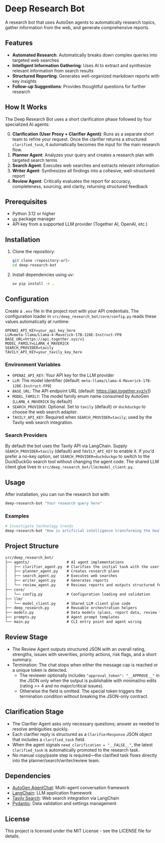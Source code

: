 # Deep Research Bot

A research bot that uses AutoGen agents to automatically research topics, gather information from the web, and generate comprehensive reports.

## Features

- **Automated Research**: Automatically breaks down complex queries into targeted web searches
- **Intelligent Information Gathering**: Uses AI to extract and synthesize relevant information from search results
- **Structured Reporting**: Generates well-organized markdown reports with key insights
- **Follow-up Suggestions**: Provides thoughtful questions for further research

## How It Works

The Deep Research Bot uses a short clarification phase followed by four specialized AI agents:

0. **Clarification (User Proxy + Clarifier Agent)**: Runs as a separate short team to refine your request. Once the clarifier returns a structured `clarified_task`, it automatically becomes the input for the main research flow.
1. **Planner Agent**: Analyzes your query and creates a research plan with targeted search terms
2. **Search Agent**: Executes web searches and extracts relevant information
3. **Writer Agent**: Synthesizes all findings into a cohesive, well-structured report
4. **Review Agent**: Critically evaluates the report for accuracy, completeness, sourcing, and clarity, returning structured feedback

## Prerequisites

- Python 3.12 or higher
- [uv](https://github.com/astral-sh/uv) package manager
- API key from a supported LLM provider (Together AI, OpenAI, etc.)

## Installation

1. Clone the repository:

   ```bash
   git clone <repository-url>
   cd deep-research-bot
   ```

2. Install dependencies using uv:

   ```bash
   uv pip install -e .
   ```

## Configuration

Create a `.env` file in the project root with your API credentials. The configuration loader in `src/deep_research_bot/core/config.py` reads these values automatically at runtime:

```env
OPENAI_API_KEY=your_api_key_here
LLM=meta-llama/Llama-4-Maverick-17B-128E-Instruct-FP8
BASE_URL=https://api.together.xyz/v1
MODEL_FAMILY=LLAMA_4_MAVERICK
SEARCH_PROVIDER=tavily
TAVILY_API_KEY=your_tavily_key_here
```

### Environment Variables

- `OPENAI_API_KEY`: Your API key for the LLM provider
- `LLM`: The model identifier (default: `meta-llama/Llama-4-Maverick-17B-128E-Instruct-FP8`)
- `BASE_URL`: The API endpoint URL (default: <https://api.together.xyz/v1>)
- `MODEL_FAMILY`: The model family enum name consumed by AutoGen (`LLAMA_4_MAVERICK` by default)
- `SEARCH_PROVIDER`: Optional. Set to `tavily` (default) or `duckduckgo` to choose the web search adapter.
- `TAVILY_API_KEY`: Required when `SEARCH_PROVIDER=tavily`; used by the Tavily web search integration.

### Search Providers

By default the bot uses the Tavily API via LangChain. Supply `SEARCH_PROVIDER=tavily` (default) and `TAVILY_API_KEY` to enable it. If you'd prefer a no-key option, set `SEARCH_PROVIDER=duckduckgo` to switch to the DuckDuckGo search tool without changing the agent code. The shared LLM client glue lives in `src/deep_research_bot/llm/model_client.py`.

## Usage

After installation, you can run the research bot with:

```bash
deep-research-bot "Your research query here"
```

### Examples

```bash
# Investigate technology trends
deep-research-bot "How is artificial intelligence transforming the healthcare industry?"
```

## Project Structure

```md
src/deep_research_bot/
├── agents/                 # AI agent implementations
│   ├── clarifier_agent.py  # Clarifies the initial task with the user
│   ├── planner_agent.py    # Creates research plans
│   ├── search_agent.py     # Executes web searches
│   ├── writer_agent.py     # Generates reports
│   └── review_agent.py     # Reviews reports and outputs structured feedback
├── core/
│   └── config.py           # Configuration loading and validation
├── llm/
│   └── model_client.py     # Shared LLM client glue code
├── deep_research.py        # Reusable orchestration helpers
├── models.py               # Data models (plans, report data, review feedback)
├── prompts.py              # Agent prompt templates
└── main.py                 # CLI entry point and agent wiring
```

## Review Stage

- The Review Agent outputs structured JSON with an overall rating, strengths, issues with severities, priority actions, risk flags, and a short summary.
- Termination: The chat stops when either the message cap is reached or a unique token is detected.
  - The reviewer optionally includes `"approval_token": "__APPROVE__"` in the JSON only when the output is publishable with minimal/no edits (rating >= 4 and no major/critical issues).
  - Otherwise the field is omitted. The special token triggers the termination condition without breaking the JSON-only contract.

## Clarification Stage

- The Clarifier Agent asks only necessary questions; answer as needed to resolve ambiguities quickly.
- Each clarifier reply is structured as a `ClarifierResponse` JSON object that includes a `clarified_task` field.
- When the agent signals `need_clarification = "__FALSE__"`, the latest `clarified_task` is automatically promoted to the research task.
- No manual copy/paste step is required—the clarified task flows directly into the planner/search/writer/review team.

## Dependencies

- [AutoGen AgentChat](https://microsoft.github.io/autogen/): Multi-agent conversation framework
- [LangChain](https://github.com/langchain-ai/langchain): LLM application framework
- [Tavily Search](https://docs.tavily.com/): Web search integration via LangChain
- [Pydantic](https://docs.pydantic.dev/): Data validation and settings management

## License

This project is licensed under the MIT License - see the LICENSE file for details.
